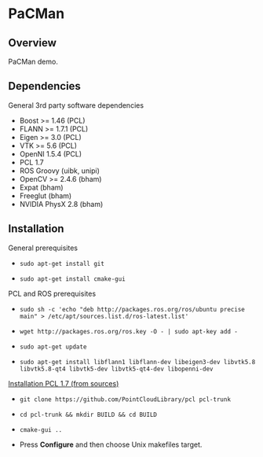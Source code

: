 PaCMan
======

Overview
--------

PaCMan demo.

Dependencies
------------

General 3rd party software dependencies

* Boost >= 1.46 (PCL)
* FLANN >= 1.7.1 (PCL)
* Eigen >= 3.0 (PCL)
* VTK >= 5.6 (PCL)
* OpenNI 1.5.4 (PCL)
* PCL 1.7
* ROS Groovy (uibk, unipi)
* OpenCV >= 2.4.6 (bham)
* Expat (bham)
* Freeglut (bham)
* NVIDIA PhysX 2.8 (bham)

Installation
------------

General prerequisites

* `sudo apt-get install git`

* `sudo apt-get install cmake-gui`

PCL and ROS prerequisites

* `sudo sh -c 'echo "deb http://packages.ros.org/ros/ubuntu precise main" > /etc/apt/sources.list.d/ros-latest.list'`

* `wget http://packages.ros.org/ros.key -O - | sudo apt-key add -`

* `sudo apt-get update`

* `sudo apt-get install libflann1 libflann-dev libeigen3-dev libvtk5.8 libvtk5.8-qt4 libvtk5-dev libvtk5-qt4-dev libopenni-dev`

[Installation PCL 1.7 (from sources)](http://pointclouds.org/downloads/source.html)

* `git clone https://github.com/PointCloudLibrary/pcl pcl-trunk`

* `cd pcl-trunk && mkdir BUILD && cd BUILD`

* `cmake-gui ..`

* Press **Configure** and then choose Unix makefiles target.

